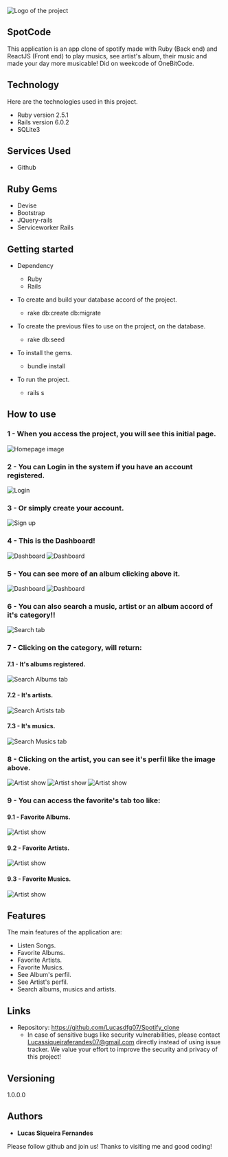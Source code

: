 ![Logo of the project](https://github.com/Lucasdfg07/Spotify_clone/blob/master/app/javascript/assets/images/logo.png)


## SpotCode
This application is an app clone of spotify made with Ruby (Back end) and ReactJS (Front end) to play musics, see artist's album, their music and made your day more musicable! Did on weekcode of OneBitCode.


## Technology 

Here are the technologies used in this project.

* Ruby version  2.5.1
* Rails version 6.0.2
* SQLite3

## Services Used

* Github

## Ruby Gems

* Devise
* Bootstrap
* JQuery-rails
* Serviceworker Rails


## Getting started

* Dependency
  - Ruby  
  - Rails

* To create and build your database accord of the project.
  - rake db:create db:migrate
  
* To create the previous files to use on the project, on the database.
  - rake db:seed
  
* To install the gems.
  - bundle install
  
* To run the project.
  - rails s

## How to use

### 1 - When you access the project, you will see this initial page.

![Homepage image](https://github.com/Lucasdfg07/Spotify_clone/blob/master/public/readme_photos/17.png)

### 2 - You can Login in the system if you have an account registered.

![Login](https://github.com/Lucasdfg07/Spotify_clone/blob/master/public/readme_photos/16.png)

### 3 - Or simply create your account.

![Sign up](https://github.com/Lucasdfg07/Spotify_clone/blob/master/public/readme_photos/15.png)

### 4 - This is the Dashboard!

![Dashboard](https://github.com/Lucasdfg07/Spotify_clone/blob/master/public/readme_photos/14.png)
![Dashboard](https://github.com/Lucasdfg07/Spotify_clone/blob/master/public/readme_photos/13.png)

### 5 - You can see more of an album clicking above it.

![Dashboard](https://github.com/Lucasdfg07/Spotify_clone/blob/master/public/readme_photos/12.png)
![Dashboard](https://github.com/Lucasdfg07/Spotify_clone/blob/master/public/readme_photos/11.png)

### 6 - You can also search a music, artist or an album accord of it's category!!

![Search tab](https://github.com/Lucasdfg07/Spotify_clone/blob/master/public/readme_photos/10.png)

### 7 - Clicking on the category, will return:

  #### 7.1 - It's albums registered.

![Search Albums tab](https://github.com/Lucasdfg07/Spotify_clone/blob/master/public/readme_photos/9.png)

  #### 7.2 - It's artists.

![Search Artists tab](https://github.com/Lucasdfg07/Spotify_clone/blob/master/public/readme_photos/8.png)

  #### 7.3 - It's musics.

![Search Musics tab](https://github.com/Lucasdfg07/Spotify_clone/blob/master/public/readme_photos/7.png)

### 8 - Clicking on the artist, you can see it's perfil like the image above.

![Artist show](https://github.com/Lucasdfg07/Spotify_clone/blob/master/public/readme_photos/6.png)
![Artist show](https://github.com/Lucasdfg07/Spotify_clone/blob/master/public/readme_photos/5.png)
![Artist show](https://github.com/Lucasdfg07/Spotify_clone/blob/master/public/readme_photos/4.png)

### 9 - You can access the favorite's tab too like:
  #### 9.1 - Favorite Albums.
![Artist show](https://github.com/Lucasdfg07/Spotify_clone/blob/master/public/readme_photos/3.png)

  #### 9.2 - Favorite Artists.
![Artist show](https://github.com/Lucasdfg07/Spotify_clone/blob/master/public/readme_photos/2.png)

  #### 9.3 - Favorite Musics.
![Artist show](https://github.com/Lucasdfg07/Spotify_clone/blob/master/public/readme_photos/1.png)


## Features

The main features of the application are:
 - Listen Songs.
 - Favorite Albums.
 - Favorite Artists.
 - Favorite Musics.
 - See Album's perfil.
 - See Artist's perfil.
 - Search albums, musics and artists.


## Links
  - Repository: https://github.com/Lucasdfg07/Spotify_clone
    - In case of sensitive bugs like security vulnerabilities, please contact
      Lucassiqueiraferandes07@gmail.com directly instead of using issue tracker. We value your effort
      to improve the security and privacy of this project!

  ## Versioning

  1.0.0.0


  ## Authors

  * **Lucas Siqueira Fernandes** 

  Please follow github and join us!
  Thanks to visiting me and good coding!
